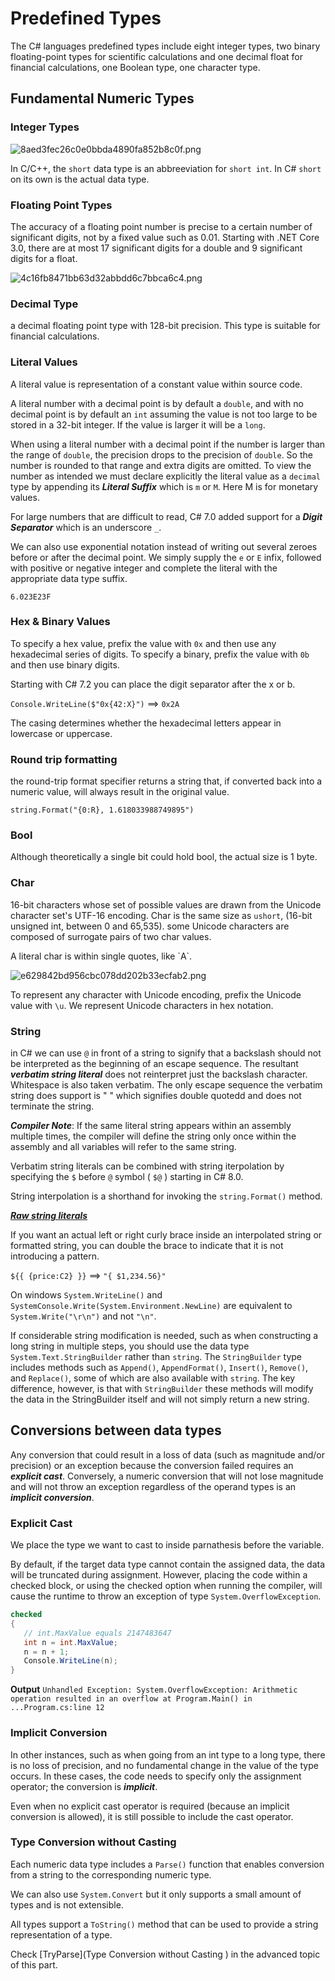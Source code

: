 # Predefined Types

The C# languages predefined types include eight integer types, two binary floating-point types for scientific calculations and one decimal float for financial calculations, one Boolean type, one character type.

## Fundamental Numeric Types

### Integer Types

![8aed3fec26c0e0bbda4890fa852b8c0f.png](../../_resources/8aed3fec26c0e0bbda4890fa852b8c0f.png)

In C/C++, the `short` data type is an abbreeviation for `short int`. In C# `short` on its own is the actual data type.

### Floating Point Types

The accuracy of a floating point number is precise to a certain number of significant digits, not by a fixed value such as 0.01.
Starting with .NET Core 3.0, there are at most 17 significant digits for a double and 9 significant digits for a float.

![4c16fb8471bb63d32abbdd6c7bbca6c4.png](../../_resources/4c16fb8471bb63d32abbdd6c7bbca6c4.png)

### Decimal Type

a decimal floating point type with 128-bit precision. This type is suitable for financial calculations.

### Literal Values

A literal value is representation of a constant value within source code.

A literal number with a decimal point is by default a `double`, and with no decimal point is by default an `int` assuming the value is not too large to be stored in a 32-bit integer. If the value is larger it will be a `long`.

When using a literal number with a decimal point if the number is larger than the range of `double`, the precision drops to the precision of `double`. So the number is rounded to that range and extra digits are omitted.
To view the number as intended we must declare explicitly the literal value as a `decimal` type by appending its ***Literal Suffix*** which is `m` or `M`. Here M is for monetary values.

For large numbers that are difficult to read, C# 7.0 added support for a ***Digit Separator*** which is an underscore `_`.

We can also use exponential notation instead of writing out several zeroes before or after the decimal point.
We simply supply the `e` or `E` infix, followed with positive or negative integer and complete the literal with the appropriate data type suffix.

`6.023E23F`

### Hex & Binary Values

To specify a hex value, prefix the value with `0x` and then use any hexadecimal series of digits.
To specify a binary, prefix the value with `0b` and then use binary digits.

Starting with C# 7.2 you can place the digit separator after the x or b.

`Console.WriteLine($"0x{42:X}")` ==\> `0x2A`

The casing determines whether the hexadecimal letters appear in lowercase or uppercase.

### Round trip formatting

the round-trip format specifier returns a string that, if converted back into a numeric value, will always result in the original value.

`string.Format("{0:R}, 1.618033988749895")`

### Bool

Although theoretically a single bit could hold bool, the actual size is 1 byte.

### Char

16-bit characters whose set of possible values are drawn from the Unicode character set's UTF-16 encoding.
Char is the same size as `ushort`, (16-bit unsigned int, between 0 and 65,535).
some Unicode characters are composed of surrogate pairs of two char values.

A literal char is within single quotes, like \`A\`.

![e629842bd956cbc078dd202b33ecfab2.png](../../_resources/e629842bd956cbc078dd202b33ecfab2.png)

To represent any character with Unicode encoding, prefix the Unicode value with `\u`. We represent Unicode characters in hex notation.

### String

in C# we can use `@` in front of a string to signify that a backslash should not be interpreted as the beginning of an escape sequence.
The resultant ***verbatim string literal*** does not reinterpret just the backslash character. Whitespace is also taken verbatim.
The only escape sequence the verbatim string does support is " " which signifies double quotedd and does not terminate the string.

***Compiler Note***: If the same literal string appears within an assembly multiple times, the compiler will define the string only once within the assembly and all variables will refer to the same string.

Verbatim string literals can be combined with string iterpolation by specifying the `$` before `@` symbol ( `$@` ) starting in C# 8.0.

String interpolation is a shorthand for invoking the `string.Format()` method.

***[Raw string literals](https://essentialcsharp.com/raw-string-literals#raw-string-literals)***

If you want an actual left or right curly brace inside an interpolated string or formatted string, you can double the brace to indicate that it is not introducing a pattern.

`${{ {price:C2} }}` ==> `"{ $1,234.56}"`

On windows `System.WriteLine()` and `SystemConsole.Write(System.Environment.NewLine)` are equivalent to `System.Write("\r\n")` and not `"\n"`.

If considerable string modification is needed, such as when constructing a long string in multiple steps, you should use the data type `System.Text.StringBuilder` rather than `string`. The `StringBuilder` type includes methods such as `Append()`, `AppendFormat()`, `Insert()`, `Remove()`, and `Replace()`, some of which are also available with `string`. The key difference, however, is that with `StringBuilder` these methods will modify the data in the StringBuilder itself and will not simply return a new string.

## Conversions between data types
Any conversion that could result in a loss of data (such as magnitude and/or precision) or an exception because the conversion failed requires an ***explicit cast***. Conversely, a numeric conversion that will not lose magnitude and will not throw an exception regardless of the operand types is an ***implicit conversion***.

### Explicit Cast
We place the type we want to cast to inside parnathesis before the variable.

By default, if the target data type cannot contain the assigned data, the data will be truncated during assignment.
 However, placing the code within a checked block, or using the checked option when running the compiler, will cause the runtime to throw an exception of type `System.OverflowException`.
 
 ```C#
checked
{
    // int.MaxValue equals 2147483647
    int n = int.MaxValue;
    n = n + 1;
    Console.WriteLine(n);
} 
```

 **Output** 
`Unhandled Exception: System.OverflowException: Arithmetic operation resulted in an overflow at Program.Main() in ...Program.cs:line 12`

### Implicit Conversion
In other instances, such as when going from an int type to a long type, there is no loss of precision, and no fundamental change in the value of the type occurs. In these cases, the code needs to specify only the assignment operator; the conversion is ***implicit***.

Even when no explicit cast operator is required (because an implicit conversion is allowed), it is still possible to include the cast operator.

### Type Conversion without Casting 
Each numeric data type includes a `Parse()` function that enables conversion from a string to the corresponding numeric type.

We can also use `System.Convert` but it only supports a small amount of types and is not extensible.

All types support a `ToString()` method that can be used to provide a string representation of a type.

Check [TryParse](Type Conversion without Casting ) in the advanced topic of this part.

